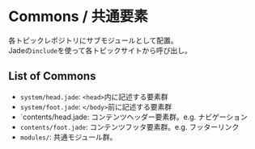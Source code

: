 # Commons / 共通要素

各トピックレポジトリにサブモジュールとして配置。  
Jadeの`include`を使って各トピックサイトから呼び出し。

## List of Commons

- `system/head.jade`: `<head>`内に記述する要素群
- `system/foot.jade`: `</body>`前に記述する要素群
- `contents/head.jade: コンテンツヘッダー要素群。e.g. ナビゲーション
- `contents/foot.jade`: コンテンツフッタ要素群。e.g. フッターリンク
- `modules/`: 共通モジュール群。
